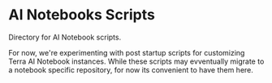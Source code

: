 # AI Notebooks Scripts

Directory for AI Notebook scripts.

For now, we're experimenting with post startup scripts for customizing Terra AI Notebook instances. While these scripts may evventually migrate to a notebook specific repository, for now its convenient to have them here.
